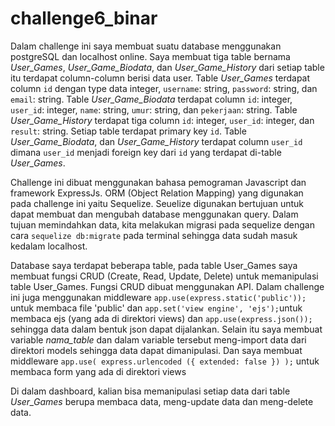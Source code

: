 # challenge6_binar


Dalam challenge ini saya membuat suatu database menggunakan postgreSQL dan localhost online.
Saya membuat tiga table bernama *User_Games*, *User_Game_Biodata*, dan *User_Game_History* dari setiap table itu terdapat column-column berisi data user.
Table *User_Games* terdapat column `id` dengan type data integer, `username`: string, `password`: string, dan `email`: string.
Table *User_Game_Biodata* terdapat column `id`: integer, `user_id`: integer, `name`: string, `umur`: string, dan `pekerjaan`: string.
Table *User_Game_History* terdapat tiga column `id`: integer, `user_id`: integer, dan `result`: string.
Setiap table terdapat primary key `id`.
Table *User_Game_Biodata*, dan *User_Game_History* terdapat column `user_id` dimana `user_id` menjadi foreign key dari `id` yang terdapat di-table *User_Games*.


Challenge ini dibuat menggunakan bahasa pemograman Javascript dan framework ExpressJs. ORM (Object Relation Mapping) yang digunakan pada challenge ini yaitu Sequelize.
Seuelize digunakan bertujuan untuk dapat membuat dan mengubah database menggunakan query. Dalam tujuan memindahkan data, kita melakukan migrasi pada sequelize
dengan cara `sequelize db:migrate` pada terminal sehingga data sudah masuk kedalam localhost.


Database saya terdapat beberapa table, pada table User_Games saya membuat fungsi CRUD (Create, Read, Update, Delete) untuk memanipulasi table User_Games. Fungsi CRUD
dibuat menggunakan API. Dalam challenge ini juga menggunakan middleware `app.use(express.static('public'));` untuk membaca file 'public' dan `app.set('view engine', 'ejs');`untuk membaca ejs (yang ada di direktori views) dan `app.use(express.json());` sehingga data dalam bentuk json dapat dijalankan. Selain itu saya membuat variable
*nama_table* dan dalam variable tersebut meng-import data dari direktori models sehingga data dapat dimanipulasi. Dan saya membuat middleware
`app.use( express.urlencoded ({ extended: false }) );` untuk membaca form yang ada di direktori views


Di dalam dashboard, kalian bisa memanipulasi setiap data dari table *User_Games* berupa membaca data, meng-update data dan meng-delete data.
